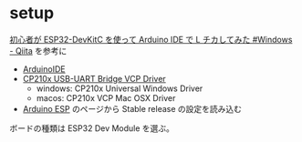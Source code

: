 # setup

[初心者が ESP32-DevKitC を使って Arduino IDE で L チカしてみた #Windows - Qiita](https://qiita.com/ganbare/items/10c9b82c67dcd9708c92) を参考に

- [ArduinoIDE](https://www.arduino.cc/en/software)
- [CP210x USB-UART Bridge VCP Driver](https://jp.silabs.com/developers/usb-to-uart-bridge-vcp-drivers?tab=downloads)
  - windows: CP210x Universal Windows Driver
  - macos: CP210x VCP Mac OSX Driver
- [Arduino ESP](https://docs.espressif.com/projects/arduino-esp32/en/latest/installing.html) のページから Stable release の設定を読み込む

ボードの種類は ESP32 Dev Module を選ぶ。
